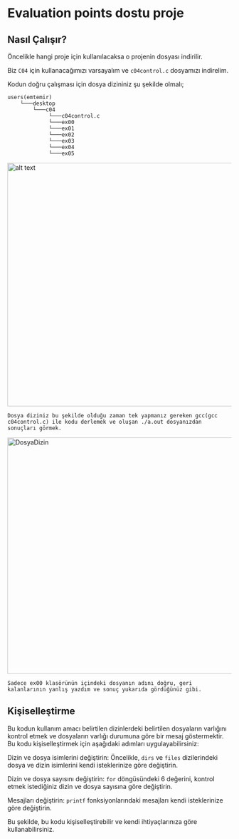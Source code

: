 # Evaluation points dostu proje

## Nasıl Çalışır?
Öncelikle hangi proje için kullanılacaksa o projenin dosyası indirilir.

Biz `C04` için kullanacağımızı varsayalım ve `c04control.c` dosyamızı indirelim.

Kodun doğru çalışması için dosya dizininiz şu şekilde olmalı;

    users(emtemir)
        └───desktop
            └───c04   
                 └───c04control.c
                 └───ex00
                 └───ex01
                 └───ex02
                 └───ex03
                 └───ex04
                 └───ex05
<img src="https://i.hizliresim.com/spf8es3.png" alt="alt text" width="961" height="546">
                 
`Dosya diziniz bu şekilde olduğu zaman tek yapmanız gereken gcc(gcc c04control.c) ile kodu derlemek ve oluşan ./a.out dosyanızdan sonuçları görmek.`

<img src="https://i.hizliresim.com/3py9ci4.png" alt="DosyaDizin" width="1011" height="530">

`Sadece ex00 klasörünün içindeki dosyanın adını doğru, geri kalanlarının yanlış yazdım ve sonuç yukarıda gördüğünüz gibi.`

## Kişiselleştirme
Bu kodun kullanım amacı belirtilen dizinlerdeki belirtilen dosyaların varlığını kontrol etmek ve dosyaların varlığı durumuna göre bir mesaj göstermektir. Bu kodu kişiselleştirmek için aşağıdaki adımları uygulayabilirsiniz:

Dizin ve dosya isimlerini değiştirin: Öncelikle, `dirs` ve `files` dizilerindeki dosya ve dizin isimlerini kendi isteklerinize göre değiştirin.

Dizin ve dosya sayısını değiştirin: `for` döngüsündeki 6 değerini, kontrol etmek istediğiniz dizin ve dosya sayısına göre değiştirin.

Mesajları değiştirin: `printf` fonksiyonlarındaki mesajları kendi isteklerinize göre değiştirin.

Bu şekilde, bu kodu kişiselleştirebilir ve kendi ihtiyaçlarınıza göre kullanabilirsiniz.
